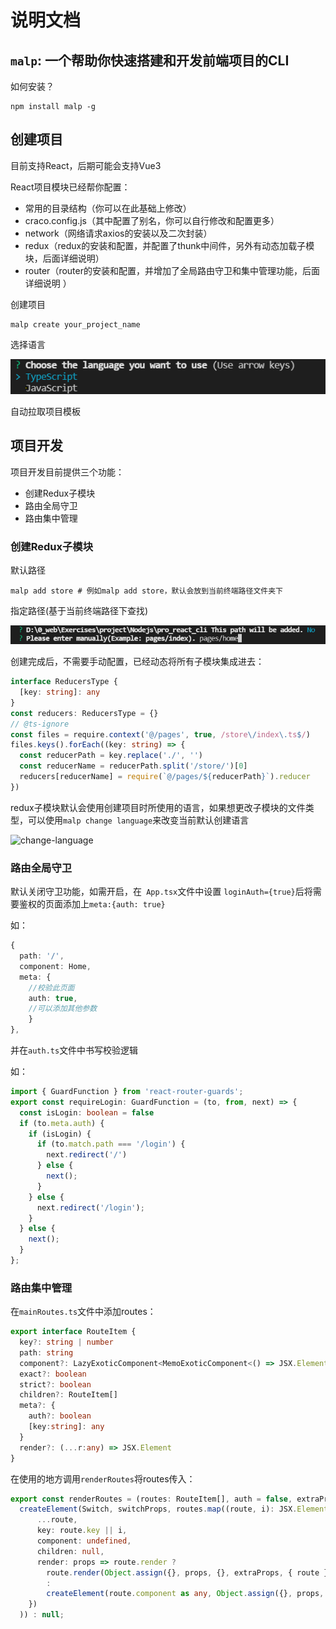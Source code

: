 # 说明文档
## `malp`: 一个帮助你快速搭建和开发前端项目的CLI

如何安装？

```shell
npm install malp -g
```

## 创建项目

目前支持React，后期可能会支持Vue3

React项目模块已经帮你配置：

* 常用的目录结构（你可以在此基础上修改）
* craco.config.js（其中配置了别名，你可以自行修改和配置更多）
* network（网络请求axios的安装以及二次封装）
* redux（redux的安装和配置，并配置了thunk中间件，另外有动态加载子模块，后面详细说明）
* router（router的安装和配置，并增加了全局路由守卫和集中管理功能，后面详细说明 ）

创建项目

```shell
malp create your_project_name
```

选择语言

![language](images/language.png)

自动拉取项目模板



## 项目开发

项目开发目前提供三个功能：

* 创建Redux子模块
* 路由全局守卫
* 路由集中管理

### 创建Redux子模块

默认路径

```shell
malp add store # 例如malp add store，默认会放到当前终端路径文件夹下
```

指定路径(基于当前终端路径下查找)

![path](images\path.png)

创建完成后，不需要手动配置，已经动态将所有子模块集成进去：

```typescript
interface ReducersType {
  [key: string]: any
}
const reducers: ReducersType = {}
// @ts-ignore
const files = require.context('@/pages', true, /store\/index\.ts$/)
files.keys().forEach((key: string) => {
  const reducerPath = key.replace('./', '')
  const reducerName = reducerPath.split('/store/')[0]
  reducers[reducerName] = require(`@/pages/${reducerPath}`).reducer
})
```

redux子模块默认会使用创建项目时所使用的语言，如果想更改子模块的文件类型，可以使用`malp change language`来改变当前默认创建语言

![change-language](F:\malp\malp\images\change-language.png)

### 路由全局守卫

默认关闭守卫功能，如需开启，在` App.tsx`文件中设置 `loginAuth={true}`后将需要鉴权的页面添加上`meta:{auth: true}`

如：

```typescript
{
  path: '/',
  component: Home,
  meta: {
  	//校验此页面
  	auth: true,
  	//可以添加其他参数
	}
},
```

并在`auth.ts`文件中书写校验逻辑

如：

```typescript
import { GuardFunction } from 'react-router-guards';
export const requireLogin: GuardFunction = (to, from, next) => {
  const isLogin: boolean = false
  if (to.meta.auth) {
    if (isLogin) {
      if (to.match.path === '/login') {
        next.redirect('/')
      } else {
        next();
      }
    } else {
      next.redirect('/login');
    }
  } else {
    next();
  }
};
```

### 路由集中管理

在`mainRoutes.ts`文件中添加routes：

```typescript
export interface RouteItem {
  key?: string | number
  path: string
  component?: LazyExoticComponent<MemoExoticComponent<() => JSX.Element>>
  exact?: boolean
  strict?: boolean
  children?: RouteItem[]
  meta?: {
    auth?: boolean
    [key:string]: any
  }
  render?: (...r:any) => JSX.Element
}
```

在使用的地方调用`renderRoutes`将routes传入：

```typescript
export const renderRoutes = (routes: RouteItem[], auth = false, extraProps = {}, switchProps = {}) => routes ?
  createElement(Switch, switchProps, routes.map((route, i): JSX.Element => createElement(auth ? GuardedRoute : Route, {
      ...route,
      key: route.key || i,
      component: undefined,
      children: null,
      render: props => route.render ?
        route.render(Object.assign({}, props, {}, extraProps, { route }))
        :
        createElement(route.component as any, Object.assign({}, props, extraProps, { route }))
    })
  )) : null;
```
